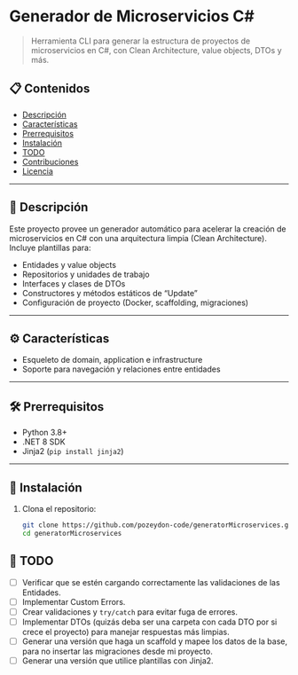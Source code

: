 # Generador de Microservicios C#

> Herramienta CLI para generar la estructura de proyectos de microservicios en C#, con Clean Architecture, value objects, DTOs y más.

## 📋 Contenidos

- [Descripción](#-descripción)  
- [Características](#-características)  
- [Prerrequisitos](#-prerrequisitos)  
- [Instalación](#-instalación)  
- [TODO](#-todo)  
- [Contribuciones](#contribuciones)  
- [Licencia](#licencia)  

---

## 📖 Descripción

Este proyecto provee un generador automático para acelerar la creación de microservicios en C# con una arquitectura limpia (Clean Architecture). Incluye plantillas para:

- Entidades y value objects  
- Repositorios y unidades de trabajo  
- Interfaces y clases de DTOs  
- Constructores y métodos estáticos de “Update”  
- Configuración de proyecto (Docker, scaffolding, migraciones)

---

## ⚙️ Características

- Esqueleto de domain, application e infrastructure  
- Soporte para navegación y relaciones entre entidades  

---

## 🛠️ Prerrequisitos

- Python 3.8+  
- .NET 8 SDK  
- Jinja2 (`pip install jinja2`)  

---

## 🚀 Instalación

1. Clona el repositorio:
   ```bash
   git clone https://github.com/pozeydon-code/generatorMicroservices.git
   cd generatorMicroservices
   ```
   
## 📝 TODO

- [ ] Verificar que se estén cargando correctamente las validaciones de las Entidades.
- [ ] Implementar Custom Errors.
- [ ] Crear validaciones y `try/catch` para evitar fuga de errores.
- [ ] Implementar DTOs (quizás deba ser una carpeta con cada DTO por si crece el proyecto) para manejar respuestas más limpias.
- [ ] Generar una versión que haga un scaffold y mapee los datos de la base, para no insertar las migraciones desde mi proyecto.
- [ ] Generar una versión que utilice plantillas con Jinja2.
